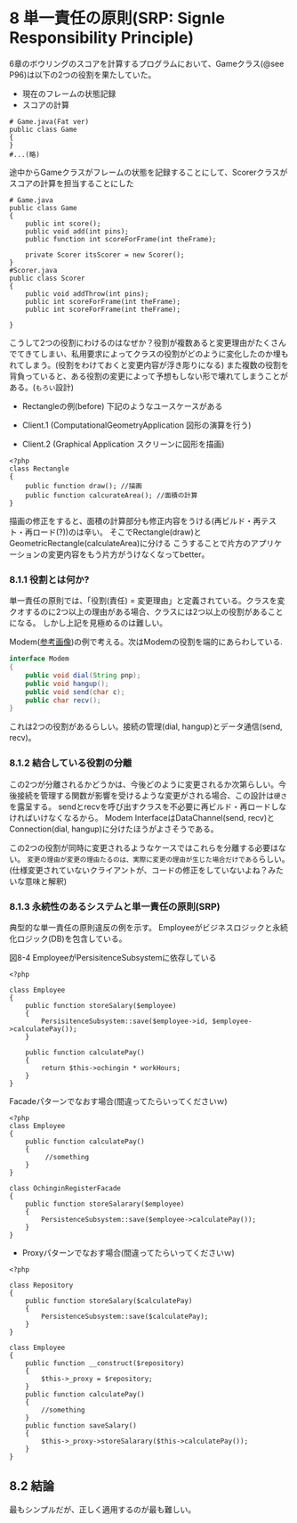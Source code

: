 # 8 単一責任の原則(SRP: Signle Responsibility Principle)

6章のボウリングのスコアを計算するプログラムにおいて、Gameクラス(@see P96)は以下の2つの役割を果たしていた。
- 現在のフレームの状態記録
- スコアの計算

```
# Game.java(Fat ver)
public class Game
{
}
#...(略)
```

途中からGameクラスがフレームの状態を記録することにして、Scorerクラスがスコアの計算を担当することにした

```
# Game.java
public class Game
{
	public int score();
	public void add(int pins);
	public function int scoreForFrame(int theFrame);

	private Scorer itsScorer = new Scorer();
}
#Scorer.java
public class Scorer
{
	public void addThrow(int pins);
	public int scoreForFrame(int theFrame);
	public int scoreForFrame(int theFrame);

}
```

こうして2つの役割にわけるのはなぜか？役割が複数あると変更理由がたくさんでてきてしまい、私用要求によってクラスの役割がどのように変化したのか埋もれてしまう。(役割をわけておくと変更内容が浮き彫りになる)
また複数の役割を背負っていると、ある役割の変更によって予想もしない形で壊れてしまうことがある。(`もろい`設計)

* Rectangleの例(before)
下記のようなユースケースがある

* Client.1 (ComputationalGeometryApplication 図形の演算を行う)
* Client.2 (Graphical Application スクリーンに図形を描画)

```
<?php
class Rectangle
{
    public function draw(); //描画
    public function calcurateArea(); //面積の計算
}
```

描画の修正をすると、面積の計算部分も修正内容をうける(再ビルド・再テスト・再ロード(?))のは辛い。
そこでRectangle(draw)とGeometricRectangle(calculateArea)に分ける
こうすることで片方のアプリケーションの変更内容をもう片方がうけなくなってbetter。


### 8.1.1 役割とは何か?
単一責任の原則では、「役割(責任) = 変更理由」と定義されている。クラスを変クオするのに2つ以上の理由がある場合、クラスには2つ以上の役割があることになる。
しかし上記を見極めるのは難しい。

Modem([参考画像](http://ybb.softbank.jp/common/old/support/connect/adsl/modem/img/t3gp_pct1.gif))の例で考える。次はModemの役割を端的にあらわしている.

```Modem.java
interface Modem
{
    public void dial(String pnp);
    public void hangup();
    public void send(char c);
    public char recv();
}

```
これは2つの役割があるらしい。接続の管理(dial, hangup)とデータ通信(send, recv)。

### 8.1.2 結合している役割の分離

この2つが分離されるかどうかは、今後どのように変更されるか次第らしい。今後接続を管理する関数が影響を受けるような変更がされる場合、この設計は`硬さ`を露呈する。
sendとrecvを呼び出すクラスを不必要に再ビルド・再ロードしなければいけなくなるから。
Modem InterfaceはDataChannel(send, recv)とConnection(dial, hangup)に分けたほうがよさそうである。

この2つの役割が同時に変更されるようなケースではこれらを分離する必要はない。
`変更の理由が変更の理由たるのは、実際に変更の理由が生じた場合だけである`らしい。(仕様変更されていないクライアントが、コードの修正をしていないよね？みたいな意味と解釈)

### 8.1.3 永続性のあるシステムと単一責任の原則(SRP)
典型的な単一責任の原則違反の例を示す。
Employeeがビジネスロジックと永続化ロジック(DB)を包含している。

図8-4 EmployeeがPersisitenceSubsystemに依存している
```
<?php

class Employee
{
    public function storeSalary($employee)
    {
        PersisitenceSubsystem::save($employee->id, $employee->calculatePay());
    }

    public function calculatePay()
    {
        return $this->ochingin * workHours;
    }
}
```

Facadeパターンでなおす場合(間違ってたらいってくださいｗ)
```
<?php
class Employee
{
    public function calculatePay()
    {
         //something
    }
}

class OchinginRegisterFacade
{
    public function storeSalarary($employee)
    {
        PersistenceSubsystem::save($employee->calculatePay());
    }
}
```

* Proxyパターンでなおす場合(間違ってたらいってくださいｗ)
```
<?php

class Repository
{
    public function storeSalary($calculatePay)
    {
        PersistenceSubsystem::save($calculatePay);
    }
}

class Employee
{
    public function __construct($repository)
    {
        $this->_proxy = $repository;
    }
    public function calculatePay()
    {
        //something
    }
    public function saveSalary()
    {
        $this->_proxy->storeSalarary($this->calculatePay());
    }
}
```


## 8.2 結論
最もシンプルだが、正しく適用するのが最も難しい。
